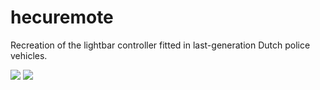 # hecuremote

Recreation of the lightbar controller fitted in last-generation Dutch police vehicles.

![](https://i.ytimg.com/vi/4wLLKJ8s1AE/hqdefault.jpg)
![](https://pbs.twimg.com/media/B8REEzlIEAAcWKU.jpg)